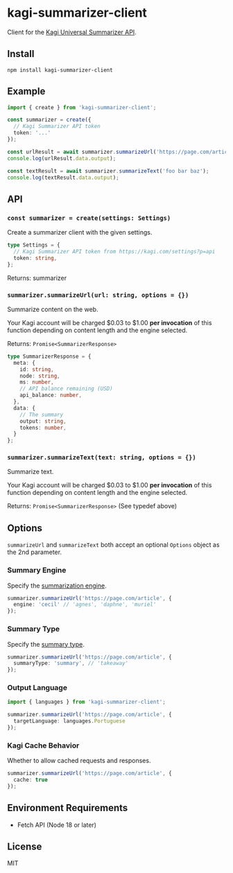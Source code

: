 # kagi-summarizer-client

Client for the [Kagi Universal Summarizer API](https://help.kagi.com/kagi/api/summarizer.html).

## Install

```
npm install kagi-summarizer-client
```

## Example

```ts
import { create } from 'kagi-summarizer-client';

const summarizer = create({
  // Kagi Summarizer API token
  token: '...'
});

const urlResult = await summarizer.summarizeUrl('https://page.com/article');
console.log(urlResult.data.output);

const textResult = await summarizer.summarizeText('foo bar baz');
console.log(textResult.data.output);
```

## API

### `const summarizer = create(settings: Settings)`

Create a summarizer client with the given settings.

```ts
type Settings = {
  // Kagi Summarizer API token from https://kagi.com/settings?p=api
  token: string,
};
```

Returns: summarizer

### `summarizer.summarizeUrl(url: string, options = {})`

Summarize content on the web.

Your Kagi account will be charged $0.03 to $1.00 **per invocation** of
this function depending on content length and the engine selected.

Returns: `Promise<SummarizerResponse>`

```ts
type SummarizerResponse = {
  meta: {
    id: string,
    node: string,
    ms: number,
    // API balance remaining (USD)
    api_balance: number,
  },
  data: {
    // The summary
    output: string,
    tokens: number,
  }
};
```

### `summarizer.summarizeText(text: string, options = {})`

Summarize text.

Your Kagi account will be charged $0.03 to $1.00 **per invocation** of
this function depending on content length and the engine selected.

Returns: `Promise<SummarizerResponse>` (See typedef above)

## Options

`summarizeUrl` and `summarizeText` both accept an optional `Options` object as
the 2nd parameter.

### Summary Engine

Specify the [summarization engine](https://help.kagi.com/kagi/api/summarizer.html#summarization-engines).

```ts
summarizer.summarizeUrl('https://page.com/article', {
  engine: 'cecil' // 'agnes', 'daphne', 'muriel'
});
```

### Summary Type

Specify the [summary type](https://help.kagi.com/kagi/api/summarizer.html#summary-types).

```ts
summarizer.summarizeUrl('https://page.com/article', {
  summaryType: 'summary', // 'takeaway'
});
```

### Output Language

```ts
import { languages } from 'kagi-summarizer-client';

summarizer.summarizeUrl('https://page.com/article', {
  targetLanguage: languages.Portuguese
});
```

### Kagi Cache Behavior

Whether to allow cached requests and responses.

```ts
summarizer.summarizeUrl('https://page.com/article', {
  cache: true
});
```

## Environment Requirements

- Fetch API (Node 18 or later)

## License

MIT
